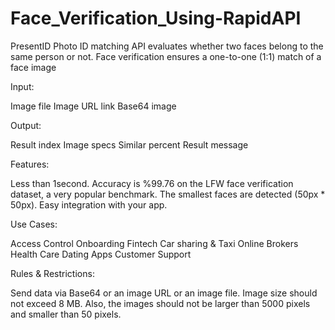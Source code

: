# Face_Verification_Using-RapidAPI
PresentID Photo ID matching API evaluates whether two faces belong to the same person or not. Face verification ensures a one-to-one (1:1) match of a face image 

Input:

Image file
Image URL link
Base64 image


Output:

Result index
Image specs
Similar percent
Result message


Features:

Less than 1second.
Accuracy is %99.76 on the LFW face verification dataset, a very popular benchmark.
The smallest faces are detected (50px * 50px).
Easy integration with your app.

Use Cases:

Access Control
Onboarding
Fintech
Car sharing & Taxi
Online Brokers
Health Care
Dating Apps
Customer Support


Rules & Restrictions:

Send data via Base64 or an image URL or an image file.
Image size should not exceed 8 MB.
Also, the images should not be larger than 5000 pixels and smaller than 50 pixels.
